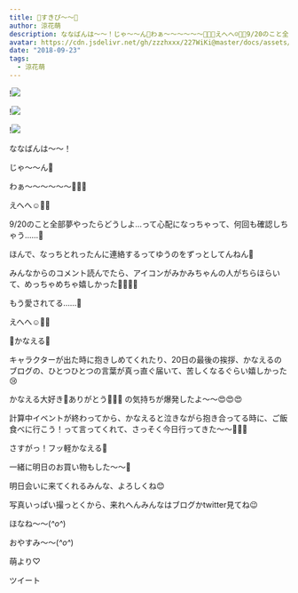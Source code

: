 ```yaml
---
title: 🌷すきぴ〜〜🐥
author: 涼花萌
description: ななばんは〜〜！じゃ〜〜ん💓わぁ〜〜〜〜〜〜💓💓💓えへへ☺️💓💓9/20のこと全部夢やったらどうしよ…って心配になっちゃって、何回も確認しちゃ...
avatar: https://cdn.jsdelivr.net/gh/zzzhxxx/227WiKi@master/docs/assets/photo/avatar/moe.jpg
date: "2018-09-23"
tags:
  - 涼花萌
---
```


!![](https://cdn.jsdelivr.net/gh/zzzhxxx/227WiKi-image@master/blog-image/moe-2018-09-23_1.jpg)

!![](https://cdn.jsdelivr.net/gh/zzzhxxx/227WiKi-image@master/blog-image/moe-2018-09-23_2.jpg)

!![](https://cdn.jsdelivr.net/gh/zzzhxxx/227WiKi-image@master/blog-image/moe-2018-09-23_3.jpg)






ななばんは〜〜！




じゃ〜〜ん💓






わぁ〜〜〜〜〜〜💓💓💓







えへへ☺️💓💓










9/20のこと全部夢やったらどうしよ…って心配になっちゃって、何回も確認しちゃう……🙈






ほんで、なっちとれったんに連絡するってゆうのをずっとしてんねん🙈








みんなからのコメント読んでたら、アイコンがみかみちゃんの人がちらほらいて、めっちゃめちゃ嬉しかった🙈💓💓💓




もう愛されてる……💓



えへへ☺️💓💓











🌷かなえる🌷





キャラクターが出た時に抱きしめてくれたり、20日の最後の挨拶、かなえるのブログの、ひとつひとつの言葉が真っ直ぐ届いて、苦しくなるぐらい嬉しかった😢



かなえる大好き💓ありがとう💓💓💓
の気持ちが爆発したよ〜〜😍😍😍







計算中イベントが終わってから、かなえると泣きながら抱き合ってる時に、ご飯食べに行こう！って言ってくれて、さっそく今日行ってきた〜〜💓💓💓



さすがっ！フッ軽かなえる🌷





一緒に明日のお買い物もした〜〜💓





明日会いに来てくれるみんな、よろしくね😊




写真いっぱい撮っとくから、来れへんみんなはブログかtwitter見てね😉







ほなね〜〜(*^o^*)

おやすみ〜〜(*^o^*)



萌より♡


ツイート




